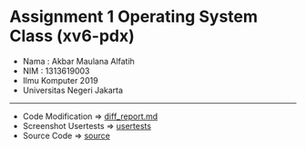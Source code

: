 # Assignment 1 Operating System Class (xv6-pdx)
- Nama : Akbar Maulana Alfatih
- NIM  : 1313619003
- Ilmu Komputer 2019
- Universitas Negeri Jakarta
***
- Code Modification => [diff_report.md](./diff_report.md)
- Screenshot Usertests => [usertests](https://github.com/MosQyy/xv6-os/tree/main/usertests)
- Source Code => [source](https://github.com/MosQyy/xv6-os/tree/main/source)
